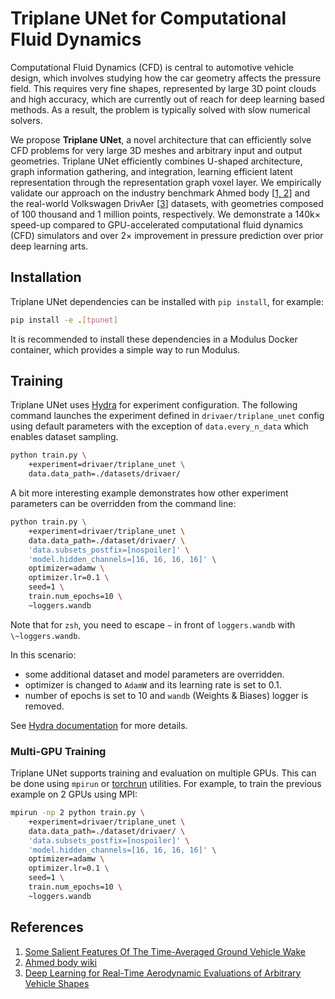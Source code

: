 # Triplane UNet for Computational Fluid Dynamics

Computational Fluid Dynamics (CFD) is central to automotive vehicle design, which involves
studying how the car geometry affects the pressure field.
This requires very fine shapes, represented by large 3D point clouds and high accuracy,
which are currently out of reach for deep learning based methods.
As a result, the problem is typically solved with slow numerical solvers.

We propose **Triplane UNet**, a novel architecture that can efficiently solve CFD problems
for very large 3D meshes and arbitrary input and output geometries. Triplane UNet efficiently
combines U-shaped architecture, graph information gathering, and integration,
learning efficient latent representation through the representation graph voxel layer.
We empirically validate our approach on the industry benchmark
Ahmed body [[1, 2](#references)] and the real-world Volkswagen DrivAer [[3](#references)]
datasets, with geometries composed of 100 thousand and
1 million points, respectively. We demonstrate a 140k× speed-up compared to GPU-accelerated
computational fluid dynamics (CFD) simulators and over 2× improvement in pressure prediction
over prior deep learning arts.

## Installation

Triplane UNet dependencies can be installed with `pip install`, for example:

```bash
pip install -e .[tpunet]
```

It is recommended to install these dependencies in a Modulus Docker container,
which provides a simple way to run Modulus.

## Training

Triplane UNet uses [Hydra](https://hydra.cc/docs/intro/) for experiment configuration.
The following command launches the experiment defined in `drivaer/triplane_unet` config
using default parameters with the exception of `data.every_n_data` which enables
dataset sampling.

```bash
python train.py \
    +experiment=drivaer/triplane_unet \
    data.data_path=./datasets/drivaer/
```

A bit more interesting example demonstrates how other experiment parameters
can be overridden from the command line:

```bash
python train.py \
    +experiment=drivaer/triplane_unet \
    data.data_path=./dataset/drivaer/ \
    'data.subsets_postfix=[nospoiler]' \
    'model.hidden_channels=[16, 16, 16, 16]' \
    optimizer=adamw \
    optimizer.lr=0.1 \
    seed=1 \
    train.num_epochs=10 \
    ~loggers.wandb
```

Note that for `zsh`, you need to escape `~` in front of `loggers.wandb` with `\~loggers.wandb`.

In this scenario:

* some additional dataset and model parameters are overridden.
* optimizer is changed to `AdamW` and its learning rate is set to 0.1.
* number of epochs is set to 10 and `wandb` (Weights & Biases) logger is removed.

See [Hydra documentation](https://hydra.cc/docs/intro) for more details.

### Multi-GPU Training

Triplane UNet supports training and evaluation on multiple GPUs.
This can be done using `mpirun` or [torchrun](https://pytorch.org/docs/2.0/elastic/run.html)
utilities. For example, to train the previous example on 2 GPUs using MPI:

```bash
mpirun -np 2 python train.py \
    +experiment=drivaer/triplane_unet \
    data.data_path=./dataset/drivaer/ \
    'data.subsets_postfix=[nospoiler]' \
    'model.hidden_channels=[16, 16, 16, 16]' \
    optimizer=adamw \
    optimizer.lr=0.1 \
    seed=1 \
    train.num_epochs=10 \
    ~loggers.wandb
```

## References

1. [Some Salient Features Of The Time-Averaged Ground Vehicle Wake](https://doi.org/10.4271/840300)
2. [Ahmed body wiki](https://www.cfd-online.com/Wiki/Ahmed_body)
3. [Deep Learning for Real-Time Aerodynamic Evaluations of Arbitrary Vehicle Shapes](https://arxiv.org/abs/2108.05798)
